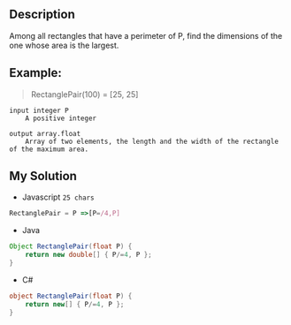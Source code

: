 ## Description

Among all rectangles that have a perimeter of P, find the dimensions of the one whose area is the largest.

## Example:

>RectanglePair(100) = [25, 25]


    input integer P
        A positive integer

    output array.float
        Array of two elements, the length and the width of the rectangle of the maximum area.

## My Solution
* Javascript `25 chars`

``` javascript
RectanglePair = P =>[P=/4,P]
```
* Java

```java
Object RectanglePair(float P) {
    return new double[] { P/=4, P };
}
```
* C#

```csharp
object RectanglePair(float P) {
    return new[] { P/=4, P };
}
```
